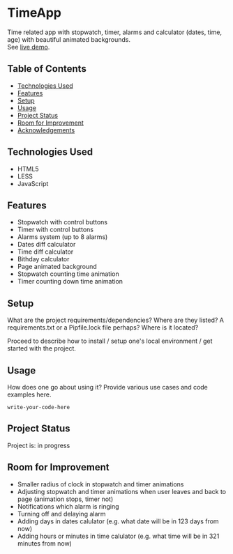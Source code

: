 # TimeApp
Time related app with stopwatch, timer, alarms and calculator (dates, time, age) with beautiful animated backgrounds.<br>
See [live demo](https://pas-artur.000webhostapp.com/TimeApp/).


## Table of Contents
* [Technologies Used](#technologies-used)
* [Features](#features)
* [Setup](#setup)
* [Usage](#usage)
* [Project Status](#project-status)
* [Room for Improvement](#room-for-improvement)
* [Acknowledgements](#acknowledgements)


## Technologies Used
- HTML5
- LESS
- JavaScript


## Features
- Stopwatch with control buttons
- Timer with control buttons
- Alarms system (up to 8 alarms)
- Dates diff calculator
- Time diff calculator
- Bithday calculator
- Page animated background
- Stopwatch counting time animation
- Timer counting down time animation


## Setup
What are the project requirements/dependencies? Where are they listed? A requirements.txt or a Pipfile.lock file perhaps? Where is it located?

Proceed to describe how to install / setup one's local environment / get started with the project.


## Usage
How does one go about using it?
Provide various use cases and code examples here.

`write-your-code-here`


## Project Status
Project is: in progress


## Room for Improvement
- Smaller radius of clock in stopwatch and timer animations
- Adjusting stopwatch and timer animations when user leaves and back to page (animation stops, timer not)
- Notifications which alarm is ringing
- Turning off and delaying alarm
- Adding days in dates calulator (e.g. what date will be in 123 days from now)
- Adding hours or minutes in time calulator (e.g. what time will be in 321 minutes from now)
